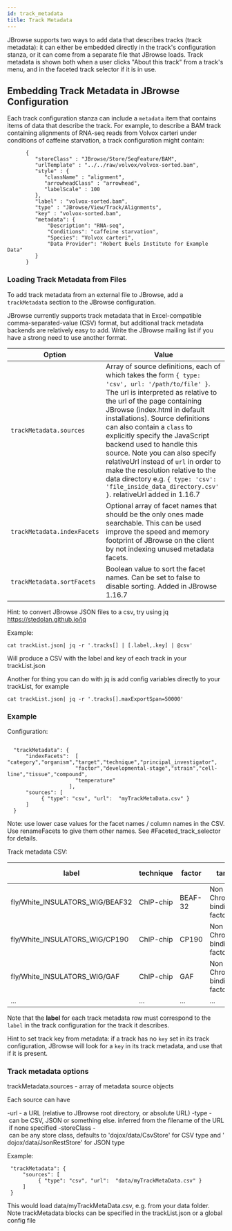```yaml
---
id: track_metadata
title: Track Metadata
---
```


JBrowse supports two ways to add data that describes tracks (track metadata): it can either be embedded directly in the track's configuration stanza, or it can come from a separate file that JBrowse loads. Track metadata is shown both when a user clicks "About this track" from a track's menu, and in the faceted track selector if it is in use.

## Embedding Track Metadata in JBrowse Configuration

Each track configuration stanza can include a `metadata` item that contains items of data that describe the track. For example, to describe a BAM track containing alignments of RNA-seq reads from Volvox carteri under conditions of caffeine starvation, a track configuration might contain:

~~~~ {.javascript}
      {
         "storeClass" : "JBrowse/Store/SeqFeature/BAM",
         "urlTemplate" : "../../raw/volvox/volvox-sorted.bam",
         "style" : {
            "className" : "alignment",
            "arrowheadClass" : "arrowhead",
            "labelScale" : 100
         },
         "label" : "volvox-sorted.bam",
         "type" : "JBrowse/View/Track/Alignments",
         "key" : "volvox-sorted.bam",
         "metadata": {
             "Description": "RNA-seq",
             "Conditions": "caffeine starvation",
             "Species": "Volvox carteri",
             "Data Provider": "Robert Buels Institute for Example Data"
         }
      }
~~~~

### Loading Track Metadata from Files

To add track metadata from an external file to JBrowse, add a `trackMetadata` section to the JBrowse configuration.

JBrowse currently supports track metadata that in Excel-compatible comma-separated-value (CSV) format, but additional track metadata backends are relatively easy to add. Write the JBrowse mailing list if you have a strong need to use another format.

|Option|Value|
|------|-----|
|`trackMetadata.sources`|Array of source definitions, each of which takes the form `{ type: 'csv', url: '/path/to/file' }`. The url is interpreted as relative to the url of the page containing JBrowse (index.html in default installations). Source definitions can also contain a `class` to explicitly specify the JavaScript backend used to handle this source. Note you can also specify relativeUrl instead of `url` in order to make the resolution relative to the data directory e.g. `{ type: 'csv': 'file_inside_data_directory.csv' }`. relativeUrl added in 1.16.7|
|`trackMetadata.indexFacets`|Optional array of facet names that should be the only ones made searchable. This can be used improve the speed and memory footprint of JBrowse on the client by not indexing unused metadata facets.|
|`trackMetadata.sortFacets`|Boolean value to sort the facet names. Can be set to false to disable sorting. Added in JBrowse 1.16.7|

Hint: to convert JBrowse JSON files to a csv, try using jq <https://stedolan.github.io/jq>

Example:

`cat trackList.json| jq -r '.tracks[] | [.label,.key] | @csv'`

Will produce a CSV with the label and key of each track in your trackList.json

Another for thing you can do with jq is add config variables directly to your trackList, for example

`cat trackList.json| jq -r '.tracks[].maxExportSpan=50000'`

### Example

Configuration:

~~~~ {.javascript}

  "trackMetadata": {
      "indexFacets":  [ "category","organism","target","technique","principal_investigator",
                      "factor","developmental-stage","strain","cell-line","tissue","compound",
                      "temperature"
                    ],
      "sources": [
           { "type": "csv", "url":  "myTrackMetaData.csv" }
      ]
  }
~~~~

Note: use lower case values for the facet names / column names in the CSV. Use renameFacets to give them other names. See \#Faceted_track_selector for details.

Track metadata CSV:

|label|technique|factor|target|principal_investigator|submission|category|type|Developmental-Stage|
|-----|---------|------|------|-----------------------|----------|--------|----|-------------------|
|fly/White_INSULATORS_WIG/BEAF32|ChIP-chip|BEAF-32|Non TF Chromatin binding factor|White, K.|21|Other chromatin binding sites|data set|Embryos 0-12 hr|
|fly/White_INSULATORS_WIG/CP190|ChIP-chip|CP190|Non TF Chromatin binding factor|White, K.|22|Other chromatin binding sites|data set|Embryos 0-12 hr|
|fly/White_INSULATORS_WIG/GAF|ChIP-chip|GAF|Non TF Chromatin binding factor|White, K.|23|Other chromatin binding sites|data set|Embryos 0-12 hr|
|...|...|...|...|...|...|...|...|...|

Note that the **label** for each track metadata row must correspond to the `label` in the track configuration for the track it describes.

Hint to set track key from metadata: if a track has no `key` set in its track configuration, JBrowse will look for a `key` in its track metadata, and use that if it is present.

### Track metadata options

trackMetadata.sources - array of metadata source objects

Each source can have

-url - a URL (relative to JBrowse root directory, or absolute URL)
-type - can be CSV, JSON or something else. inferred from the filename of the URL if none specified
-storeClass - can be any store class, defaults to 'dojox/data/CsvStore' for CSV type and 'dojox/data/JsonRestStore' for JSON type

Example:
```
 "trackMetadata": {
     "sources": [
          { "type": "csv", "url":  "data/myTrackMetaData.csv" }
     ]
 }
```
This would load data/myTrackMetaData.csv, e.g. from your data folder. Note trackMetadata blocks can be specified in the trackList.json or a global config file


